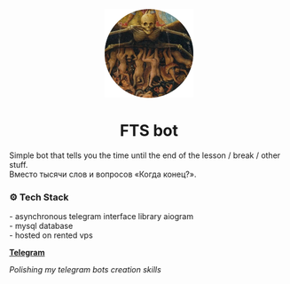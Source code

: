 <div align="center">
    <img src="picture.png" alt="the fucking hell(school time)" width="160"  height="160">
    <h1>FTS bot</h1>
</div>

Simple bot that tells you the time until the end of the lesson / break / other stuff.</br>
Вместо тысячи слов и вопросов «Когда конец?».</br>
<h3> ⚙️ Tech Stack  </h3>
- asynchronous telegram interface library aiogram </br>
- mysql database </br>
- hosted on rented vps </br>

**[Telegram](https://t.me/fuck_the_school_bot)**


_Polishing my telegram bots creation skills_
